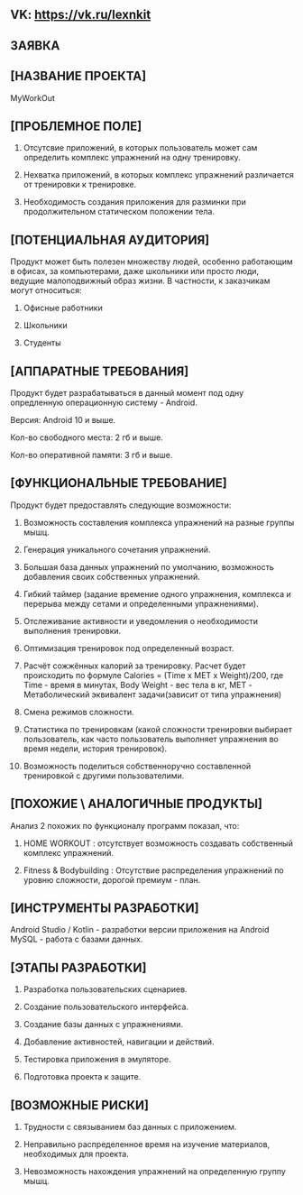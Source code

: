 ## VK: https://vk.ru/lexnkit

## ЗАЯВКА
## [НАЗВАНИЕ ПРОЕКТА]

MyWorkOut

## [ПРОБЛЕМНОЕ ПОЛЕ]

1) Отсутсвие приложений, в которых пользователь может сам определить комплекс упражнений на одну тренировку.

2) Нехватка приложений, в которых комплекс упражнений различается от тренировки к тренировке.

3) Необходимость создания приложения для разминки при продолжительном статическом положении тела.

## [ПОТЕНЦИАЛЬНАЯ АУДИТОРИЯ]

Продукт может быть полезен множеству людей, особенно работающим в офисах, за компьютерами, даже школьники или просто люди, ведущие малоподвижный образ жизни. В частности, к заказчикам могут относиться:

1) Офисные работники

2) Школьники

3) Студенты

## [АППАРАТНЫЕ ТРЕБОВАНИЯ]

Продукт будет разрабатываться в данный момент под одну опредленную операционную систему - Android.

Версия: Android 10 и выше.

Кол-во свободного места: 2 гб и выше.

Кол-во оперативной памяти: 3 гб и выше.

## [ФУНКЦИОНАЛЬНЫЕ ТРЕБОВАНИЕ]

Продукт будет предоставлять следующие возможности:

1) Возможность составления комплекса упражнений на разные группы мышц.

2) Генерация уникального сочетания упражнений.

3) Большая база данных упражнений по умолчанию, возможность добавления своих собственных упражнений.

4) Гибкий таймер (задание времение одного упражнения, комплекса и перерыва между сетами и определенными упражнениями).

5) Отслеживание активности и уведомления о необходимости выполнения тренировки.

6) Оптимизация тренировок под определенный возраст.

7) Расчёт сожжённых калорий за тренировку. Расчет будет происходить по формуле Calories =	(Time x MET x Weight)/200, где Time - время в минутах, Body Weight - вес тела в кг, MET - Метаболический эквивалент задачи(зависит от типа упражнения)

8) Смена режимов сложности.

9) Статистика по тренировкам (какой сложности тренировки выбирает пользователь, как часто пользователь выполняет упражнения во время недели, история тренировок).

10) Возможность поделиться собственноручно составленной тренировкой с другими пользователими.

## [ПОХОЖИЕ \ АНАЛОГИЧНЫЕ ПРОДУКТЫ]

Анализ 2 похожих по функционалу программ показал, что:

1) HOME WORKOUT : отсутствует возможность создавать собственный комплекс упражнений.

2) Fitness & Bodybuilding : Отсутствие распределения упражнений по уровню сложности, дорогой премиум - план.

## [ИНСТРУМЕНТЫ РАЗРАБОТКИ]

Android Studio / Kotlin - разработки версии приложения на Android
MySQL - работа с базами данных.

## [ЭТАПЫ РАЗРАБОТКИ]

1) Разработка пользовательских сценариев.

2) Создание пользовательского интерфейса.

3) Создание базы данных с упражнениями.

4) Добавление активностей, навигации и действий.

5) Тестировка приложения в эмуляторе.

6) Подготовка проекта к защите.

## [ВОЗМОЖНЫЕ РИСКИ]

1) Трудности с связыванием баз данных с приложением.

2) Неправильно распределенное время на изучение материалов, необходимых для проекта.

3) Невозможность нахождения упражнений на определенную группу мышц.


